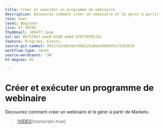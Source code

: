 ```yaml
---
title: Créer et exécuter un programme de webinaire
description: Découvrez comment créer un webinaire et le gérer à partir de Marketo.
role: User
level: Beginner
jira: KT-10760
thumbnail: 345477.jpeg
exl-id: 06757667-eae0-41d8-ab0d-a70759f6532c
feature: Programs, Events
source-git-commit: d413fa2cbbc8a7db8125a8ee24895dfe722b2635
workflow-type: tm+mt
source-wordcount: '34'
ht-degree: 0%

---
```


# Créer et exécuter un programme de webinaire

Découvrez comment créer un webinaire et le gérer à partir de Marketo.

>[!VIDEO](https://video.tv.adobe.com/v/3411657/?quality=12&learn=on&captions=fre_fr){transcript=true}

